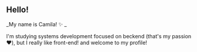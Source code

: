 ## Hello!
_My name is Camila! :sparkles: _

I'm studying systems development focused on beckend (that's my passion :hearts:),
but I really like front-end! and welcome to my profile!

